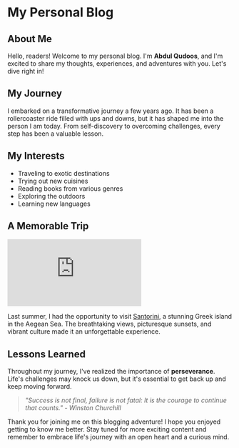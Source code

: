 # My Personal Blog

## About Me

Hello, readers! Welcome to my personal blog. I'm **Abdul Qudoos**, and I'm excited to share my thoughts, experiences, and adventures with you. Let's dive right in!

## My Journey

I embarked on a transformative journey a few years ago. It has been a rollercoaster ride filled with ups and downs, but it has shaped me into the person I am today. From self-discovery to overcoming challenges, every step has been a valuable lesson.

## My Interests

- Traveling to exotic destinations
- Trying out new cuisines
- Reading books from various genres
- Exploring the outdoors
- Learning new languages

## A Memorable Trip

![My Photo](https://web.facebook.com/photo.php?fbid=441998900726862&set=pb.100047502679266.-2207520000.&type=3)

Last summer, I had the opportunity to visit [Santorini](https://en.wikipedia.org/wiki/Santorini), a stunning Greek island in the Aegean Sea. The breathtaking views, picturesque sunsets, and vibrant culture made it an unforgettable experience.

## Lessons Learned

Throughout my journey, I've realized the importance of **perseverance**. Life's challenges may knock us down, but it's essential to get back up and keep moving forward.

> *"Success is not final, failure is not fatal: It is the courage to continue that counts." - Winston Churchill*

Thank you for joining me on this blogging adventure! I hope you enjoyed getting to know me better. Stay tuned for more exciting content and remember to embrace life's journey with an open heart and a curious mind.
